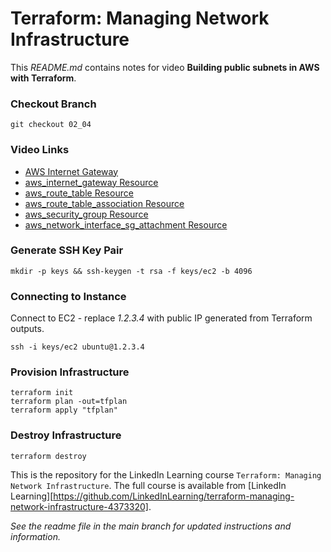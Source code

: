 # Terraform: Managing Network Infrastructure
This _README.md_ contains notes for video **Building public subnets in AWS with Terraform**.

### Checkout Branch
```shell
git checkout 02_04
```

### Video Links
- [AWS Internet Gateway](https://docs.aws.amazon.com/vpc/latest/userguide/VPC_Internet_Gateway.html)
- [aws_internet_gateway Resource](https://registry.terraform.io/providers/hashicorp/aws/latest/docs/resources/internet_gateway)
- [aws_route_table Resource](https://registry.terraform.io/providers/hashicorp/aws/latest/docs/resources/route_table)
- [aws_route_table_association Resource](https://registry.terraform.io/providers/hashicorp/aws/latest/docs/resources/route_table)
- [aws_security_group Resource](https://registry.terraform.io/providers/hashicorp/aws/latest/docs/resources/security_group)
- [aws_network_interface_sg_attachment Resource](https://registry.terraform.io/providers/hashicorp/aws/latest/docs/resources/network_interface_sg_attachment)

### Generate SSH Key Pair
```shell
mkdir -p keys && ssh-keygen -t rsa -f keys/ec2 -b 4096
```

### Connecting to Instance
Connect to EC2 - replace _1.2.3.4_ with public IP generated from Terraform outputs.
```shell
ssh -i keys/ec2 ubuntu@1.2.3.4
```

### Provision Infrastructure
```hcl
terraform init
terraform plan -out=tfplan
terraform apply "tfplan"
```

### Destroy Infrastructure
```hcl
terraform destroy
```

This is the repository for the LinkedIn Learning course `Terraform: Managing Network Infrastructure`. The full course is available from [LinkedIn Learning][https://github.com/LinkedInLearning/terraform-managing-network-infrastructure-4373320].


_See the readme file in the main branch for updated instructions and information._